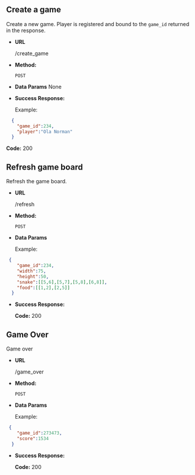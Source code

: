 **Create a game**
----
  Create a new game. Player is registered and bound to the `game_id` returned in the response.

* **URL**

  /create_game

* **Method:**
  
  `POST`
  
* **Data Params**
    None

* **Success Response:**

  Example:
```json
  {
    "game_id":234,
    "player":"Ola Norman"
  }
```
  **Code:** 200

**Refresh game board**
----
  Refresh the game board.

* **URL**

  /refresh

* **Method:**
  
  `POST`
  
* **Data Params**

  Example:
```json
 {
    "game_id":234,
    "width":75,
    "height":50,
    "snake":[[5,6],[5,7],[5,8],[6,8]],
    "food":[[1,2],[2,5]]
  }
```

* **Success Response:**

  **Code:** 200

**Game Over**
----
  Game over

* **URL**

  /game_over

* **Method:**
  
  `POST`
  
* **Data Params**

  Example:
```json
 {
    "game_id":273473,
    "score":1534
  }
```

* **Success Response:**

  **Code:** 200
